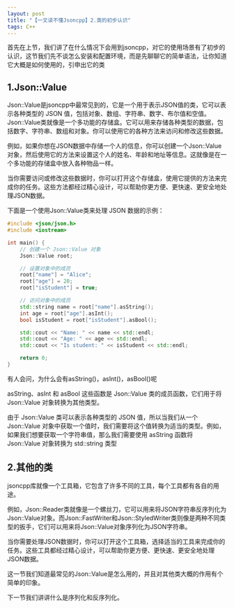 ```yaml
---
layout: post
title: "【一文读不懂Jsoncpp】2.类的初步认识"
tags: C++
---
```


首先在上节，我们讲了在什么情况下会用到jsoncpp，对它的使用场景有了初步的认识，这节我们先不谈怎么安装和配置环境，而是先聊聊它的简单语法，让你知道它大概是如何使用的，引申出它的类

## 1.Json::Value

Json::Value是jsoncpp中最常见到的，它是一个用于表示JSON值的类，它可以表示各种类型的 JSON 值，包括对象、数组、字符串、数字、布尔值和空值。Json::Value类就像是一个多功能的存储盒。它可以用来存储各种类型的数据，包括数字、字符串、数组和对象。你可以使用它的各种方法来访问和修改这些数据。

例如，如果你想在JSON数据中存储一个人的信息，你可以创建一个Json::Value对象，然后使用它的方法来设置这个人的姓名、年龄和地址等信息。这就像是在一个多功能的存储盒中放入各种物品一样。

当你需要访问或修改这些数据时，你可以打开这个存储盒，使用它提供的方法来完成你的任务。这些方法都经过精心设计，可以帮助你更方便、更快速、更安全地处理JSON数据。

下面是一个使用Json::Value类来处理 JSON 数据的示例：

```c++
#include <json/json.h>
#include <iostream>

int main() {
    // 创建一个 Json::Value 对象
    Json::Value root;

    // 设置对象中的成员
    root["name"] = "Alice";
    root["age"] = 20;
    root["isStudent"] = true;

    // 访问对象中的成员
    std::string name = root["name"].asString();
    int age = root["age"].asInt();
    bool isStudent = root["isStudent"].asBool();

    std::cout << "Name: " << name << std::endl;
    std::cout << "Age: " << age << std::endl;
    std::cout << "Is student: " << isStudent << std::endl;

    return 0;
}
```

有人会问，为什么会有asString()，asInt()，asBool()呢

asString、asInt 和 asBool 这些函数是 Json::Value 类的成员函数，它们用于将 Json::Value 对象转换为其他类型。

由于 Json::Value 类可以表示各种类型的 JSON 值，所以当我们从一个 Json::Value 对象中获取一个值时，我们需要将这个值转换为适当的类型。例如，如果我们想要获取一个字符串值，那么我们需要使用 asString 函数将 Json::Value 对象转换为 std::string 类型

## 2.其他的类

jsoncpp库就像一个工具箱，它包含了许多不同的工具，每个工具都有各自的用途。

例如，Json::Reader类就像是一个螺丝刀，它可以用来将JSON字符串反序列化为Json::Value对象。而Json::FastWriter和Json::StyledWriter类则像是两种不同类型的扳手，它们可以用来将Json::Value对象序列化为JSON字符串。

当你需要处理JSON数据时，你可以打开这个工具箱，选择适当的工具来完成你的任务。这些工具都经过精心设计，可以帮助你更方便、更快速、更安全地处理JSON数据。

这一节我们知道最常见的Json::Value是怎么用的，并且对其他类大概的作用有个简单的印象。

下一节我们讲讲什么是序列化和反序列化。

